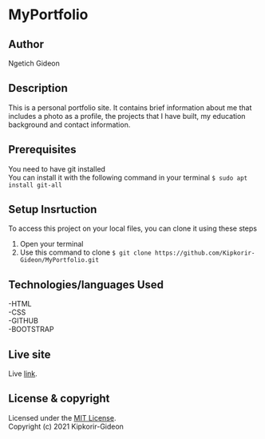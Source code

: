 # MyPortfolio

## Author
Ngetich Gideon

## Description
This is a personal portfolio site. It contains brief information about me that includes a photo as a profile, 
the projects that I have built, my education background and contact information.

## Prerequisites
You need to have git installed<br />
You can install it with the following command in your terminal
`$ sudo apt install git-all`

## Setup Insrtuction
To access this project on your local files, you can clone it using these steps
1. Open your terminal
1. Use this command to clone `$ git clone https://github.com/Kipkorir-Gideon/MyPortfolio.git`

## Technologies/languages Used
-HTML<br/>
-CSS<br/>
-GITHUB<br/>
-BOOTSTRAP

## Live site
Live [link](https://kipkorir-gideon.github.io/MyPortfolio/).

## License & copyright
Licensed under the [MIT License](LICENSE).<br />
Copyright (c) 2021 Kipkorir-Gideon
